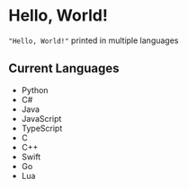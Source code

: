 # Hello, World!
`"Hello, World!"` printed in multiple languages  
  
## Current Languages
- Python
- C#
- Java
- JavaScript
- TypeScript
- C
- C++
- Swift
- Go
- Lua